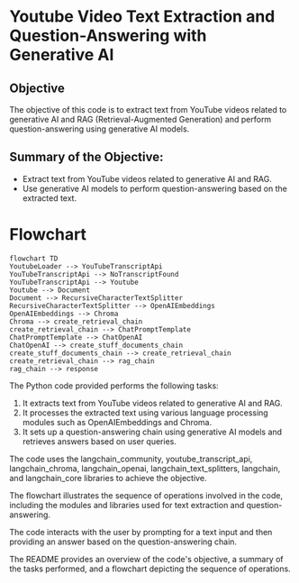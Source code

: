 # Youtube Video Text Extraction and Question-Answering with Generative AI

## Objective
The objective of this code is to extract text from YouTube videos related to generative AI and RAG (Retrieval-Augmented Generation) and perform question-answering using generative AI models.

## Summary of the Objective:
- Extract text from YouTube videos related to generative AI and RAG.
- Use generative AI models to perform question-answering based on the extracted text.

# Flowchart
```mermaid
flowchart TD
YoutubeLoader --> YouTubeTranscriptApi
YouTubeTranscriptApi --> NoTranscriptFound
YouTubeTranscriptApi --> Youtube
Youtube --> Document
Document --> RecursiveCharacterTextSplitter
RecursiveCharacterTextSplitter --> OpenAIEmbeddings
OpenAIEmbeddings --> Chroma
Chroma --> create_retrieval_chain
create_retrieval_chain --> ChatPromptTemplate
ChatPromptTemplate --> ChatOpenAI
ChatOpenAI --> create_stuff_documents_chain
create_stuff_documents_chain --> create_retrieval_chain
create_retrieval_chain --> rag_chain
rag_chain --> response
```

The Python code provided performs the following tasks:

1. It extracts text from YouTube videos related to generative AI and RAG.
2. It processes the extracted text using various language processing modules such as OpenAIEmbeddings and Chroma.
3. It sets up a question-answering chain using generative AI models and retrieves answers based on user queries.

The code uses the langchain_community, youtube_transcript_api, langchain_chroma, langchain_openai, langchain_text_splitters, langchain, and langchain_core libraries to achieve the objective.

The flowchart illustrates the sequence of operations involved in the code, including the modules and libraries used for text extraction and question-answering.

The code interacts with the user by prompting for a text input and then providing an answer based on the question-answering chain.

The README provides an overview of the code's objective, a summary of the tasks performed, and a flowchart depicting the sequence of operations.